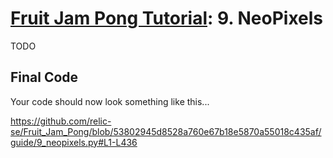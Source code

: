 # [Fruit Jam Pong Tutorial](.#sections): 9. NeoPixels

TODO

## Final Code

Your code should now look something like this...

https://github.com/relic-se/Fruit_Jam_Pong/blob/53802945d8528a760e67b18e5870a55018c435af/guide/9_neopixels.py#L1-L436
